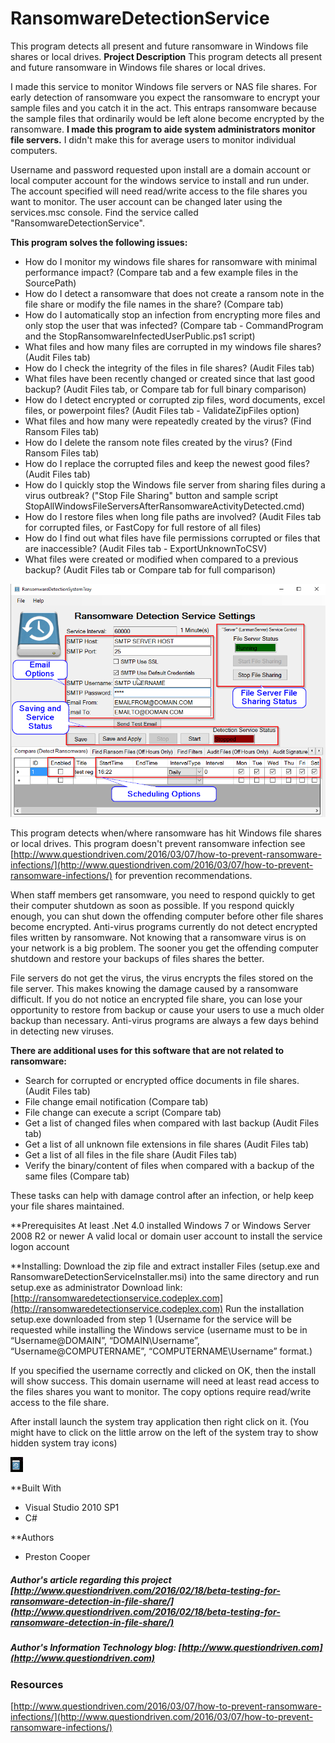 # RansomwareDetectionService
This program detects all present and future ransomware in Windows file shares or local drives.
**Project Description**
This program detects all present and future ransomware in Windows file shares or local drives.

I made this service to monitor Windows file servers or NAS file shares. For early detection of ransomware you expect the ransomware to encrypt your sample files and you catch it in the act. This entraps ransomware because the sample files that ordinarily would be left alone become encrypted by the ransomware. **I made this program to aide system administrators monitor file servers.** I didn't make this for  average users to monitor individual computers. 

Username and password requested upon install are a domain account or local computer account for the windows service to install and run under.   The account specified will need read/write access to the file shares you want to monitor.   The user account can be changed later using the services.msc console.  Find the service called "RansomwareDetectionService".

**This program solves the following issues:**
* How do I monitor my windows file shares for ransomware with minimal performance impact?  (Compare tab and a few example files in the SourcePath)
* How do I detect a ransomware that does not create a ransom note in the file share or modify the file names in the share? (Compare tab)
* How do I automatically stop an infection from encrypting more files and only stop the user that was infected? (Compare tab - CommandProgram and the StopRansomwareInfectedUserPublic.ps1 script)
* What files and how many files are corrupted in my windows file shares?  (Audit Files tab)
* How do I check the integrity of the files in file shares? (Audit Files tab)
* What files have been recently changed or created since that last good backup? (Audit Files tab, or Compare tab for full binary comparison)
* How do I detect encrypted or corrupted zip files, word documents, excel files, or powerpoint files?  (Audit Files tab - ValidateZipFiles option)
* What files and how many were repeatedly created by the virus?  (Find Ransom Files tab)
* How do I delete the ransom note files created by the virus?  (Find Ransom Files tab)
* How do I replace the corrupted files and keep the newest good files?  (Audit Files tab)
* How do I quickly stop the Windows file server from sharing files during a virus outbreak?  ("Stop File  Sharing" button and sample script StopAllWindowsFileServersAfterRansomwareActivityDetected.cmd)
* How do I restore files when long file paths are involved?  (Audit Files tab for corrupted files, or FastCopy for full restore of all files)
* How do I find out what files have file permissions corrupted or files that are inaccessible?   (Audit Files tab - ExportUnknownToCSV)
* What files were created or modified when compared to a previous backup?  (Audit Files tab or Compare tab for full comparison)

![](Home_RansomwareDetectionServiceMain.png)

This program detects when/where ransomware has hit Windows file shares or local drives.  This program doesn't prevent ransomware infection see [http://www.questiondriven.com/2016/03/07/how-to-prevent-ransomware-infections/](http://www.questiondriven.com/2016/03/07/how-to-prevent-ransomware-infections/) for prevention recommendations.

When staff members get ransomware, you need to respond quickly to get their computer shutdown as soon as possible.  If you respond quickly enough, you can shut down the offending computer before other file shares become encrypted.  Anti-virus programs currently do not detect encrypted files written by ransomware.  Not knowing that a ransomware virus is on your network is a big problem.  The sooner you get the offending computer shutdown and restore your backups of files shares the better.  

File servers do not get the virus, the virus encrypts the files stored on the file server. This makes knowing the damage caused by a ransomware difficult. If you do not notice an encrypted file share, you can lose your opportunity to restore from backup or cause your users to use a much older backup than necessary.  Anti-virus programs are always a few days behind in detecting new viruses.   



**There are additional uses for this software that are not related to ransomware:**

* Search for corrupted or encrypted office documents in file shares. (Audit Files tab)
* File change email notification (Compare tab)
* File change can execute a script (Compare tab)
* Get a list of changed files when compared with last backup (Audit Files tab)
* Get a list of all unknown file extensions in file shares (Audit Files tab)
* Get a list of all files in the file share (Audit Files tab)
* Verify the binary/content of files when compared with a backup of the same files (Compare tab)

These tasks can help with damage control after an infection, or help keep your file shares maintained.

**Prerequisites
At least .Net 4.0 installed
Windows 7 or Windows Server 2008 R2 or newer
A valid local or domain user account to install the service logon account

**Installing:
Download the zip file and extract installer Files (setup.exe and RansomwareDetectionServiceInstaller.msi) into the same directory and run setup.exe as administrator  Download link: [http://ransomwaredetectionservice.codeplex.com](http://ransomwaredetectionservice.codeplex.com)
Run the installation setup.exe downloaded from step 1 (Username for the service will be requested while installing the Windows service (username must to be in “Username@DOMAIN”, “DOMAIN\Username”, “Username@COMPUTERNAME”, “COMPUTERNAME\Username” format.)
 
If you specified the username correctly and clicked on OK, then the install will show success.  This domain username will need at least read access to the files shares you want to monitor.  The copy options require read/write access to the file share.

After install launch the system tray application then right click on it.   (You might have to click on the little arrow on the left of the system tray to show hidden system tray icons)

![](Documentation_RansomwareDetectionServiceTray.png) 

**Built With
 * Visual Studio 2010 SP1
 * C#
 
**Authors
 * Preston Cooper 

##### Author's article regarding this project [http://www.questiondriven.com/2016/02/18/beta-testing-for-ransomware-detection-in-file-share/](http://www.questiondriven.com/2016/02/18/beta-testing-for-ransomware-detection-in-file-share/)

##### Author's Information Technology blog: [http://www.questiondriven.com](http://www.questiondriven.com)



### Resources
[http://www.questiondriven.com/2016/03/07/how-to-prevent-ransomware-infections/](http://www.questiondriven.com/2016/03/07/how-to-prevent-ransomware-infections/)
